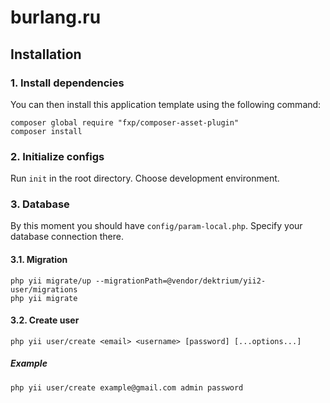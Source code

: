 burlang.ru
==========

Installation
------------

### 1. Install dependencies

You can then install this application template using the following command:

```
composer global require "fxp/composer-asset-plugin"
composer install
```

### 2. Initialize configs

Run `init` in the root directory. Choose development environment.

### 3. Database

By this moment you should have `config/param-local.php`. Specify your database connection there.

####  3.1. Migration

```
php yii migrate/up --migrationPath=@vendor/dektrium/yii2-user/migrations
php yii migrate
```

#### 3.2. Create user

```
php yii user/create <email> <username> [password] [...options...]
```

##### Example

```
php yii user/create example@gmail.com admin password
```

